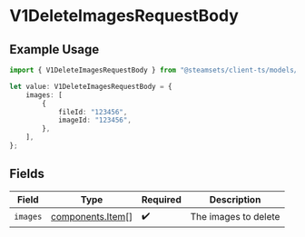 # V1DeleteImagesRequestBody

## Example Usage

```typescript
import { V1DeleteImagesRequestBody } from "@steamsets/client-ts/models/components";

let value: V1DeleteImagesRequestBody = {
    images: [
        {
            fileId: "123456",
            imageId: "123456",
        },
    ],
};
```

## Fields

| Field                                                | Type                                                 | Required                                             | Description                                          |
| ---------------------------------------------------- | ---------------------------------------------------- | ---------------------------------------------------- | ---------------------------------------------------- |
| `images`                                             | [components.Item](../../models/components/item.md)[] | :heavy_check_mark:                                   | The images to delete                                 |